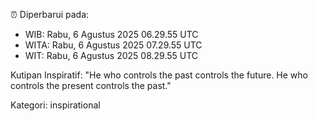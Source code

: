 ⏰ Diperbarui pada:
- WIB: Rabu, 6 Agustus 2025 06.29.55 UTC
- WITA: Rabu, 6 Agustus 2025 07.29.55 UTC
- WIT: Rabu, 6 Agustus 2025 08.29.55 UTC

Kutipan Inspiratif:
"He who controls the past controls the future. He who controls the present controls the past."


Kategori: inspirational

